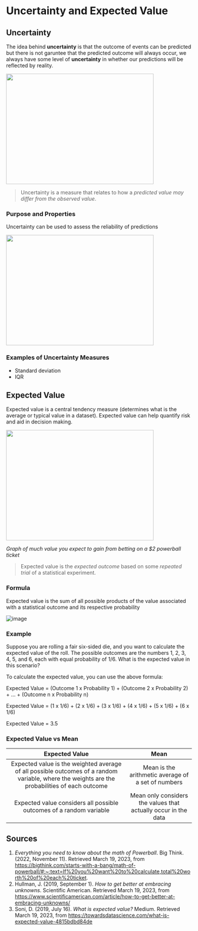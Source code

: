# Uncertainty and Expected Value
## Uncertainty
The idea behind **uncertainty** is that the outcome of events can be predicted but there is not garuntee that the predicted outcome will always occur, we always have some level of **uncertainty** in whether our predictions will be reflected by reality. 

<img src="https://user-images.githubusercontent.com/53871641/226346250-321985ce-2ba8-4c71-bc8b-01d08655d365.png" width ="400" height = "300">

> Uncertainty is a measure that relates to how a *predicted value may differ from the observed value*.

### Purpose and Properties
Uncertainty can be used to assess the reliability of predictions

<img src="https://user-images.githubusercontent.com/53871641/226337532-c9ea556c-88a6-47b5-87a4-f1682fa7cab8.png" width ="400" height = "300">

### Examples of Uncertainty Measures
- Standard deviation
- IQR

## Expected Value
Expected value is a central tendency measure (determines what is the average or typical value in a dataset). Expected value can help quantify risk and aid in decision making. 

<img src="https://user-images.githubusercontent.com/53871641/226346488-f4b99a0e-7ecb-4887-91b0-e2d4a48dd041.png" width ="400" height = "300">

*Graph of much value you expect to gain from betting on a $2 powerball ticket*

> Expected value is the *expected outcome* based on some *repeated trial* of a statistical experiment. 

### Formula
Expected value is the sum of all possible products of the value associated with a statistical outcome and its respective probability

![image](https://user-images.githubusercontent.com/53871641/226344389-56cd32fe-4a60-4461-8a13-e53a30705a9a.png)

### Example
Suppose you are rolling a fair six-sided die, and you want to calculate the expected value of the roll. The possible outcomes are the numbers 1, 2, 3, 4, 5, and 6, each with equal probability of 1/6. What is the expected value in this scenario?

To calculate the expected value, you can use the above formula:

Expected Value = (Outcome 1 x Probability 1) + (Outcome 2 x Probability 2) + ... + (Outcome n x Probability n)

Expected Value = (1 x 1/6) + (2 x 1/6) + (3 x 1/6) + (4 x 1/6) + (5 x 1/6) + (6 x 1/6)

Expected Value = 3.5

### Expected Value vs Mean
| Expected Value  | Mean |
| :---: | :---: |
| Expected value is the weighted average of all possible outcomes of a random variable, where the weights are the probabilities of each outcome | Mean is the arithmetic average of a set of numbers |
|Expected value considers all possible outcomes of a random variable | Mean only considers the values that actually occur in the data |

## Sources
1. _Everything you need to know about the math of Powerball_. Big Think. (2022, November 11). Retrieved March 19, 2023, from https://bigthink.com/starts-with-a-bang/math-of-powerball/#:~:text=If%20you%20want%20to%20calculate,total%20worth%20of%20each%20ticket.
2. Hullman, J. (2019, September 1). _How to get better at embracing unknowns_. Scientific American. Retrieved March 19, 2023, from https://www.scientificamerican.com/article/how-to-get-better-at-embracing-unknowns/
3. Soni, D. (2019, July 16). _What is expected value?_ Medium. Retrieved March 19, 2023, from https://towardsdatascience.com/what-is-expected-value-4815bdbd84de



